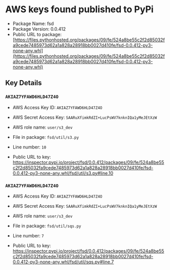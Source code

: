 # AWS keys found published to PyPi

* Package Name: fsd
* Package Version: 0.0.412
* Public URL to package: [https://files.pythonhosted.org/packages/09/fe/524a8be55c2f2d85032fa9cede7485973d62a1a828a28918bb0027d410fe/fsd-0.0.412-py3-none-any.whl](https://files.pythonhosted.org/packages/09/fe/524a8be55c2f2d85032fa9cede7485973d62a1a828a28918bb0027d410fe/fsd-0.0.412-py3-none-any.whl)

## Key Details

### `AKIAZ7YFAWD6HLD47Z4O`

* AWS Access Key ID: `AKIAZ7YFAWD6HLD47Z4O`
* AWS Secret Access Key: `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` 
* AWS role name: `user/s3_dev`
* File in package: `fsd/util/s3.py`
* Line number: `10`

* Public URL to key: https://inspector.pypi.io/project/fsd/0.0.412/packages/09/fe/524a8be55c2f2d85032fa9cede7485973d62a1a828a28918bb0027d410fe/fsd-0.0.412-py3-none-any.whl/fsd/util/s3.py#line.10



### `AKIAZ7YFAWD6HLD47Z4O`

* AWS Access Key ID: `AKIAZ7YFAWD6HLD47Z4O`
* AWS Secret Access Key: `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` 
* AWS role name: `user/s3_dev`
* File in package: `fsd/util/sqs.py`
* Line number: `7`

* Public URL to key: https://inspector.pypi.io/project/fsd/0.0.412/packages/09/fe/524a8be55c2f2d85032fa9cede7485973d62a1a828a28918bb0027d410fe/fsd-0.0.412-py3-none-any.whl/fsd/util/sqs.py#line.7


